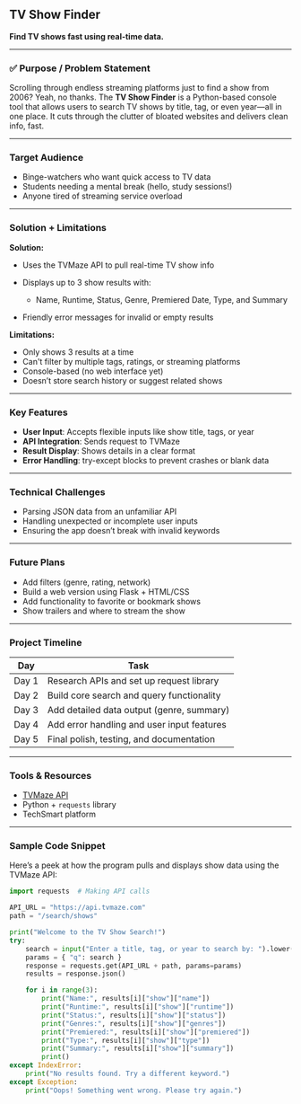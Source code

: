 ## TV Show Finder

**Find TV shows fast using real-time data.**

---

### ✅ Purpose / Problem Statement

Scrolling through endless streaming platforms just to find a show from 2006? Yeah, no thanks. The **TV Show Finder** is a Python-based console tool that allows users to search TV shows by title, tag, or even year—all in one place. It cuts through the clutter of bloated websites and delivers clean info, fast.

---

###  Target Audience

* Binge-watchers who want quick access to TV data
* Students needing a mental break (hello, study sessions!)
* Anyone tired of streaming service overload

---

### Solution + Limitations

**Solution:**

* Uses the TVMaze API to pull real-time TV show info
* Displays up to 3 show results with:

  * Name, Runtime, Status, Genre, Premiered Date, Type, and Summary
* Friendly error messages for invalid or empty results

**Limitations:**

* Only shows 3 results at a time
* Can't filter by multiple tags, ratings, or streaming platforms
* Console-based (no web interface yet)
* Doesn’t store search history or suggest related shows

---

### Key Features

* **User Input**: Accepts flexible inputs like show title, tags, or year
* **API Integration**: Sends request to TVMaze
* **Result Display**: Shows details in a clear format
* **Error Handling**: try-except blocks to prevent crashes or blank data

---

### Technical Challenges

* Parsing JSON data from an unfamiliar API
* Handling unexpected or incomplete user inputs
* Ensuring the app doesn’t break with invalid keywords

---

### Future Plans

* Add filters (genre, rating, network)
* Build a web version using Flask + HTML/CSS
* Add functionality to favorite or bookmark shows
* Show trailers and where to stream the show

---

### Project Timeline

| Day   | Task                                       |
| ----- | ------------------------------------------ |
| Day 1 | Research APIs and set up request library   |
| Day 2 | Build core search and query functionality  |
| Day 3 | Add detailed data output (genre, summary)  |
| Day 4 | Add error handling and user input features |
| Day 5 | Final polish, testing, and documentation   |

---

###  Tools & Resources

* [TVMaze API](https://www.tvmaze.com/api)
* Python + `requests` library
* TechSmart platform

---

### Sample Code Snippet

Here’s a peek at how the program pulls and displays show data using the TVMaze API:

```python
import requests  # Making API calls

API_URL = "https://api.tvmaze.com"
path = "/search/shows"

print("Welcome to the TV Show Search!")
try:
    search = input("Enter a title, tag, or year to search by: ").lower()
    params = { "q": search }
    response = requests.get(API_URL + path, params=params)
    results = response.json()

    for i in range(3):
        print("Name:", results[i]["show"]["name"])
        print("Runtime:", results[i]["show"]["runtime"])
        print("Status:", results[i]["show"]["status"])
        print("Genres:", results[i]["show"]["genres"])
        print("Premiered:", results[i]["show"]["premiered"])
        print("Type:", results[i]["show"]["type"])
        print("Summary:", results[i]["show"]["summary"])
        print()
except IndexError:
    print("No results found. Try a different keyword.")
except Exception:
    print("Oops! Something went wrong. Please try again.")
```
